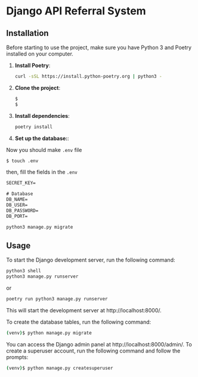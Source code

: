 # Django API Referral System

## Installation

Before starting to use the project, make sure you have Python 3 and Poetry installed on your computer.

1. **Install Poetry**:
    ```bash
    curl -sSL https://install.python-poetry.org | python3 -
    ```
   
2. **Clone the project**:
   ```bash
   $ 
   $ 
   ```

3. **Install dependencies**:
   ```bash
   poetry install
   ```
   
4. **Set up the database:**:

Now you should make `.env` file

   ```bash
   $ touch .env
   ```
then, fill the fields in the `.env`

   ```txt
   SECRET_KEY=
   
   # Database
   DB_NAME=
   DB_USER=
   DB_PASSWORD=
   DB_PORT=
   ```

   ```bash
   python3 manage.py migrate
   ```

## Usage
To start the Django development server, run the following command:

   ```bash
   python3 shell
   python3 manage.py runserver
   ```
   or
   ```bash
   poetry run python3 manage.py runserver
   ```


This will start the development server at http://localhost:8000/.

To create the database tables, run the following command:

```bash
(venv)$ python manage.py migrate
```

You can access the Django admin panel at http://localhost:8000/admin/. To create a superuser account, run the following command and follow the prompts:

```bash
(venv)$ python manage.py createsuperuser
```